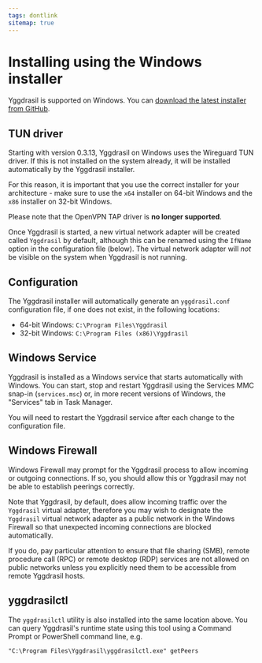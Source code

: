 ```yaml
---
tags: dontlink
sitemap: true
---
```


# Installing using the Windows installer

Yggdrasil is supported on Windows. You can [download the latest installer from
GitHub](https://github.com/yggdrasil-network/yggdrasil-go/releases).

## TUN driver

Starting with version 0.3.13, Yggdrasil on Windows uses the Wireguard TUN
driver. If this is not installed on the system already, it will be installed
automatically by the Yggdrasil installer.

For this reason, it is important that you use the correct installer for your
architecture - make sure to use the `x64` installer on 64-bit Windows and the
`x86` installer on 32-bit Windows.

Please note that the OpenVPN TAP driver is **no longer supported**.

Once Yggdrasil is started, a new virtual network adapter will be created called
`Yggdrasil` by default, although this can be renamed using the `IfName` option
in the configuration file (below). The virtual network adapter will *not* be
visible on the system when Yggdrasil is not running.

## Configuration

The Yggdrasil installer will automatically generate an `yggdrasil.conf`
configuration file, if one does not exist, in the following locations:

- 64-bit Windows: `C:\Program Files\Yggdrasil`
- 32-bit Windows: `C:\Program Files (x86)\Yggdrasil`

## Windows Service

Yggdrasil is installed as a Windows service that starts automatically with
Windows. You can start, stop and restart Yggdrasil using the Services MMC
snap-in (`services.msc`) or, in more recent versions of Windows, the "Services"
tab in Task Manager.

You will need to restart the Yggdrasil service after each change to the
configuration file.

## Windows Firewall

Windows Firewall may prompt for the Yggdrasil process to allow incoming or
outgoing connections. If so, you should allow this or Yggdrasil may not be able
to establish peerings correctly.

Note that Yggdrasil, by default, does allow incoming traffic over the
`Yggdrasil` virtual adapter, therefore you may wish to designate the `Yggdrasil`
virtual network adapter as a public network in the Windows Firewall so that
unexpected incoming connections are blocked automatically.

If you do, pay particular attention to ensure that file sharing (SMB), remote
procedure call (RPC) or remote desktop (RDP) services are not allowed on public
networks unless you explicitly need them to be accessible from remote Yggdrasil
hosts.

## yggdrasilctl

The `yggdrasilctl` utility is also installed into the same location above. You
can query Yggdrasil's runtime state using this tool using a Command Prompt or
PowerShell command line, e.g.
```
"C:\Program Files\Yggdrasil\yggdrasilctl.exe" getPeers
```
